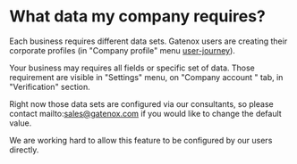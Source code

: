 # What data my company requires?

Each business requires different data sets. Gatenox users are creating their corporate profiles (in "Company profile" menu [user-journey](../../gatenox-guide/user-journey/ "mention")).

Your business may requires all fields or specific set of data. Those requirement are visible in "Settings" menu, on "Company account " tab, in "Verification" section.

Right now those data sets are configured via our consultants, so please contact mailto:sales@gatenox.com if you would like to change the default value.

We are working hard to allow this feature to be configured by our users directly.
